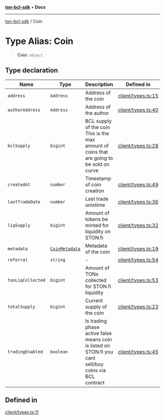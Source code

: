 [**ton-bcl-sdk**](/README.md) • **Docs**

***

[ton-bcl-sdk](/globals.md) / Coin

# Type Alias: Coin

> **Coin**: `object`

## Type declaration

| Name | Type | Description | Defined in |
| ------ | ------ | ------ | ------ |
| `address` | `Address` | Address of the coin | [client/types.ts:15](https://github.com/ton-fun-tech/ton-bcl-sdk/blob/697168e6206aa7f76fe9d3d9c0b1a6a659d39868/src/client/types.ts#L15) |
| `authorAddress` | `Address` | Address of the author | [client/types.ts:40](https://github.com/ton-fun-tech/ton-bcl-sdk/blob/697168e6206aa7f76fe9d3d9c0b1a6a659d39868/src/client/types.ts#L40) |
| `bclSupply` | `bigint` | BCL supply of the coin This is the max amount of coins that are going to be sold on curve | [client/types.ts:28](https://github.com/ton-fun-tech/ton-bcl-sdk/blob/697168e6206aa7f76fe9d3d9c0b1a6a659d39868/src/client/types.ts#L28) |
| `createdAt` | `number` | Timestamp of coin creation | [client/types.ts:49](https://github.com/ton-fun-tech/ton-bcl-sdk/blob/697168e6206aa7f76fe9d3d9c0b1a6a659d39868/src/client/types.ts#L49) |
| `lastTradeDate` | `number` | Last trade unixtime | [client/types.ts:36](https://github.com/ton-fun-tech/ton-bcl-sdk/blob/697168e6206aa7f76fe9d3d9c0b1a6a659d39868/src/client/types.ts#L36) |
| `liqSupply` | `bigint` | Amount of tokens be minted for liquidity on STON.fi | [client/types.ts:32](https://github.com/ton-fun-tech/ton-bcl-sdk/blob/697168e6206aa7f76fe9d3d9c0b1a6a659d39868/src/client/types.ts#L32) |
| `metadata` | [`CoinMetadata`](/type-aliases/CoinMetadata.md) | Metadata of the coin | [client/types.ts:19](https://github.com/ton-fun-tech/ton-bcl-sdk/blob/697168e6206aa7f76fe9d3d9c0b1a6a659d39868/src/client/types.ts#L19) |
| `referral` | `string` | - | [client/types.ts:54](https://github.com/ton-fun-tech/ton-bcl-sdk/blob/697168e6206aa7f76fe9d3d9c0b1a6a659d39868/src/client/types.ts#L54) |
| `tonLiqCollected` | `bigint` | Amount of TONs collected for STON.fi liquidity | [client/types.ts:53](https://github.com/ton-fun-tech/ton-bcl-sdk/blob/697168e6206aa7f76fe9d3d9c0b1a6a659d39868/src/client/types.ts#L53) |
| `totalSupply` | `bigint` | Current supply of the coin | [client/types.ts:23](https://github.com/ton-fun-tech/ton-bcl-sdk/blob/697168e6206aa7f76fe9d3d9c0b1a6a659d39868/src/client/types.ts#L23) |
| `tradingEnabled` | `boolean` | Is trading phase active false means coin is listed on STON.fi you cant sell/buy coins via BCL contract | [client/types.ts:45](https://github.com/ton-fun-tech/ton-bcl-sdk/blob/697168e6206aa7f76fe9d3d9c0b1a6a659d39868/src/client/types.ts#L45) |

## Defined in

[client/types.ts:11](https://github.com/ton-fun-tech/ton-bcl-sdk/blob/697168e6206aa7f76fe9d3d9c0b1a6a659d39868/src/client/types.ts#L11)
